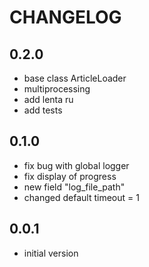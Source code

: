 CHANGELOG
=========
0.2.0
-----
- base class ArticleLoader
- multiprocessing
- add lenta ru
- add tests

0.1.0
-----
- fix bug with global logger
- fix display of progress
- new field "log_file_path"
- changed default timeout = 1

0.0.1
-----

- initial version
